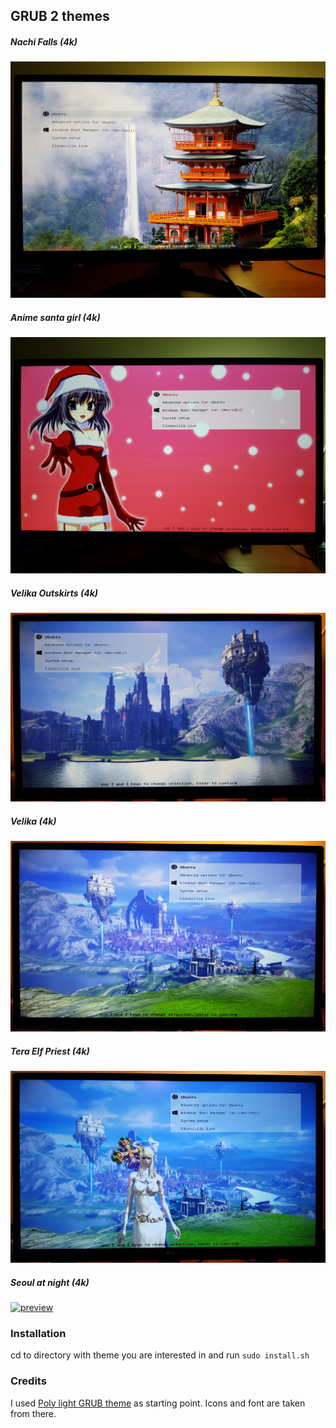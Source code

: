 ## GRUB 2 themes

##### Nachi Falls (4k)
[![preview](nachi-falls-4k/preview.jpg)](nachi-falls-4k)

##### Anime santa girl (4k)
[![preview](anime-santa-girl-4k/preview.jpg)](anime-santa-girl-4k)

##### Velika Outskirts (4k)
[![preview](velika-outskirts-4k/preview.jpg)](velika-outskirts-4k)

##### Velika (4k)
[![preview](velika-4k/preview.jpg)](velika-4k)

##### Tera Elf Priest (4k)
[![preview](tera-elf-priest-4k/preview.jpg)](tera-elf-priest-4k)

##### Seoul at night (4k)
[![preview](seoul-at-night-4k/preview.jpg)](seoul-at-night-4k)

### Installation

cd to directory with theme you are interested in and run `sudo install.sh`

### Credits

I used [Poly light GRUB theme](https://github.com/shvchk/poly-light) as starting point. 
Icons and font are taken from there.

